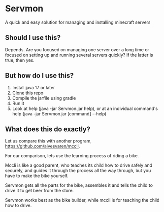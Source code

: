 # Servmon
A quick and easy solution for managing and installing minecraft servers

## Should I use this?
Depends. Are you focused on managing one server over a long time or focused on setting up and running several servers quickly? If the latter is true, then yes.

## But how do I use this?
1. Install java 17 or later
2. Clone this repo
3. Compile the jarfile using gradle
4. Run it
5. Look at help (java -jar Servmon.jar help), or at an individual command's help (java -jar Servmon.jar [command] --help)

## What does this do exactly?
Let us compare this with another program, https://github.com/alvesvaren/mccli.

For our comparison, lets use the learning process of riding a bike.

Mccli is like a good parent, who teaches its child how to drive safely and securely, and guides it through the process all the way through, but you have to make the bike yourself.

Servmon gets all the parts for the bike, assembles it and tells the child to drive it to get beer from the store.

Servmon works best as the bike builder, while mccli is for teaching the child how to drive.
